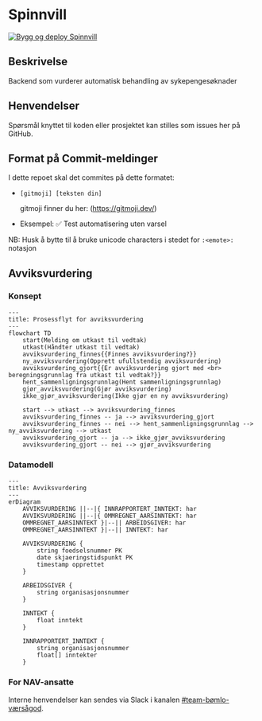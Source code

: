 # Spinnvill
[![Bygg og deploy Spinnvill](https://github.com/navikt/helse-spinnvill/actions/workflows/main.yml/badge.svg)](https://github.com/navikt/helse-spinnvill/actions/workflows/main.yml)

## Beskrivelse
Backend som vurderer automatisk behandling av sykepengesøknader

## Henvendelser
Spørsmål knyttet til koden eller prosjektet kan stilles som issues her på GitHub.

## Format på Commit-meldinger 
I dette repoet skal det commites på dette formatet:
- `[gitmoji] [teksten din]`

  gitmoji finner du her: (https://gitmoji.dev/)
- Eksempel: ✅ Test automatisering uten varsel

NB: Husk å bytte til å bruke unicode characters i stedet for `:<emote>:` notasjon

## Avviksvurdering
### Konsept
```mermaid
---
title: Prosessflyt for avviksvurdering
---
flowchart TD
    start(Melding om utkast til vedtak)
    utkast(Håndter utkast til vedtak)
    avviksvurdering_finnes{{Finnes avviksvurdering?}}
    ny_avviksvurdering(Opprett ufullstendig avviksvurdering)
    avviksvurdering_gjort{{Er avviksvurdering gjort med <br> beregningsgrunnlag fra utkast til vedtak?}}
    hent_sammenligningsgrunnlag(Hent sammenligningsgrunnlag)
    gjør_avviksvurdering(Gjør avviksvurdering)
    ikke_gjør_avviksvurdering(Ikke gjør en ny avviksvurdering)
    
    start --> utkast --> avviksvurdering_finnes
    avviksvurdering_finnes -- ja --> avviksvurdering_gjort
    avviksvurdering_finnes -- nei --> hent_sammenligningsgrunnlag --> ny_avviksvurdering --> utkast
    avviksvurdering_gjort -- ja --> ikke_gjør_avviksvurdering
    avviksvurdering_gjort -- nei --> gjør_avviksvurdering
```

### Datamodell
```mermaid
---
title: Avviksvurdering
---
erDiagram
    AVVIKSVURDERING ||--|{ INNRAPPORTERT_INNTEKT: har
    AVVIKSVURDERING ||--|{ OMMREGNET_AARSINNTEKT: har
    OMMREGNET_AARSINNTEKT }|--|| ARBEIDSGIVER: har
    OMMREGNET_AARSINNTEKT }|--|| INNTEKT: har
    
    AVVIKSVURDERING {
        string foedselsnummer PK
        date skjaeringstidspunkt PK
        timestamp opprettet
    }
    
    ARBEIDSGIVER {
        string organisasjonsnummer
    }

    INNTEKT {
        float inntekt
    }

    INNRAPPORTERT_INNTEKT {
        string organisasjonsnummer
        float[] inntekter
    }
```

### For NAV-ansatte
Interne henvendelser kan sendes via Slack i kanalen [#team-bømlo-værsågod](https://nav-it.slack.com/archives/C019637N90X).